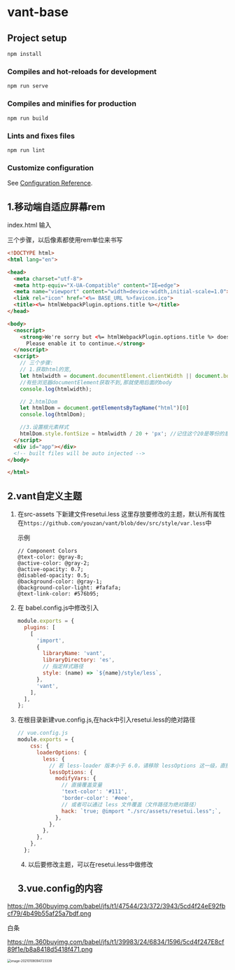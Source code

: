 # vant-base

## Project setup
```
npm install
```

### Compiles and hot-reloads for development
```
npm run serve
```

### Compiles and minifies for production
```
npm run build
```

### Lints and fixes files
```
npm run lint
```

### Customize configuration
See [Configuration Reference](https://cli.vuejs.org/config/).



## 1.移动端自适应屏幕rem



index.html 输入

三个步骤，以后像素都使用rem单位来书写

```html
<!DOCTYPE html>
<html lang="en">

<head>
  <meta charset="utf-8">
  <meta http-equiv="X-UA-Compatible" content="IE=edge">
  <meta name="viewport" content="width=device-width,initial-scale=1.0">
  <link rel="icon" href="<%= BASE_URL %>favicon.ico">
  <title><%= htmlWebpackPlugin.options.title %></title>
</head>

<body>
  <noscript>
    <strong>We're sorry but <%= htmlWebpackPlugin.options.title %> doesn't work properly without JavaScript enabled.
      Please enable it to continue.</strong>
  </noscript>
  <script>
    // 三个步骤:
    // 1.获取html的宽,
    let htmlwidth = document.documentElement.clientWidth || document.body.clientWidth; 
    //有些浏览器documentElement获取不到,那就使用后面的body
    console.log(htmlwidth);

    // 2.htmlDom
    let htmlDom = document.getElementsByTagName("html")[0]
    console.log(htmlDom);

    //3.设置根元素样式
    htmlDom.style.fontSize = htmlwidth / 20 + 'px'; //记住这个20是等份的意思,这样每一份是16px,即1rem=16px;
  </script>
  <div id="app"></div>
  <!-- built files will be auto injected -->
</body>

</html>
```



## 2.vant自定义主题



1. 在src-assets 下新建文件resetui.less 这里存放要修改的主题，默认所有属性在`https://github.com/youzan/vant/blob/dev/src/style/var.less`中

   示例

   ```less
   // Component Colors
   @text-color: @gray-8;
   @active-color: @gray-2;
   @active-opacity: 0.7;
   @disabled-opacity: 0.5;
   @background-color: @gray-1;
   @background-color-light: #fafafa;
   @text-link-color: #576b95;
   ```

   

2. 在 babel.config.js中修改引入

   ```js
   module.exports = {
     plugins: [
       [
         'import',
         {
           libraryName: 'vant',
           libraryDirectory: 'es',
           // 指定样式路径
           style: (name) => `${name}/style/less`,
         },
         'vant',
       ],
     ],
   };
   ```

   

3. 在根目录新建vue.config.js,在hack中引入resetui.less的绝对路径

   ```js
   // vue.config.js
   module.exports = {
       css: {
         loaderOptions: {
           less: {
             // 若 less-loader 版本小于 6.0，请移除 lessOptions 这一级，直接配置选项。
             lessOptions: {
               modifyVars: {
                 // 直接覆盖变量
                 'text-color': '#111',
                 'border-color': '#eee',
                 // 或者可以通过 less 文件覆盖（文件路径为绝对路径）
                 hack: `true; @import "./src/assets/resetui.less";`,
               },
             },
           },
         },
       },
     };
   ```

   4. 以后要修改主题，可以在resetui.less中做修改

   

   ## 3.vue.config的内容




https://m.360buyimg.com/babel/jfs/t1/47544/23/372/3943/5cd4f24eE92fbcf79/4b49b55af25a7bdf.png

白条

https://m.360buyimg.com/babel/jfs/t1/39983/24/6834/1596/5cd4f247E8cf89f1e/b8a8418d5418f471.png



<img src="C:\Users\Administrator\AppData\Roaming\Typora\typora-user-images\image-20210108094723339.png" alt="image-20210108094723339" style="zoom:50%;" />